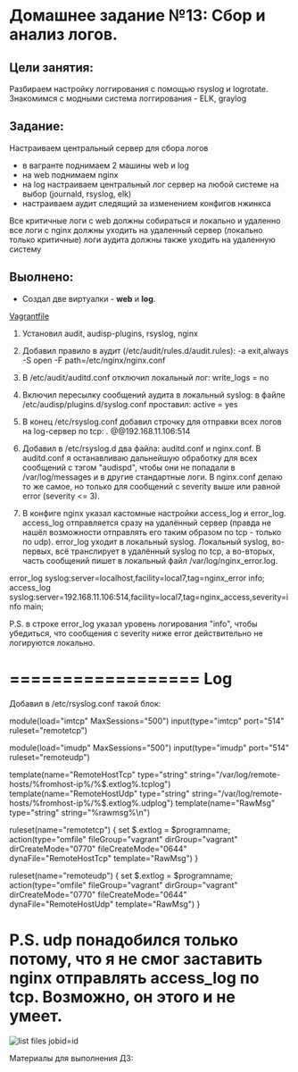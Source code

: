 # Домашнее задание №13: Сбор и анализ логов.

## Цели занятия:

Разбираем настройку логгирования с помощью rsyslog и logrotate.
Знакомимся с модными система логгирования - ELK, graylog

## Задание:

Настраиваем центральный сервер для сбора логов
- в вагранте поднимаем 2 машины web и log
- на web поднимаем nginx
- на log настраиваем центральный лог сервер на любой системе на выбор (journald, rsyslog, elk)
- настраиваем аудит следящий за изменением конфигов нжинкса

Все критичные логи с web должны собираться и локально и удаленно
все логи с nginx должны уходить на удаленный сервер (локально только критичные)
логи аудита должны также уходить на удаленную систему



## Выолнено:

- Создал две виртуалки - **web** и **log**.

[Vagrantfile](./Vagrantfile)


1. Установил audit, audisp-plugins, rsyslog, nginx

2. Добавил правило в аудит (/etc/audit/rules.d/audit.rules):
-a exit,always -S open -F path=/etc/nginx/nginx.conf

3. В /etc/audit/auditd.conf отключил локальный лог:
write_logs = no

4. Включил пересылку сообщений аудита в локальный syslog: в файле /etc/audisp/plugins.d/syslog.conf проставил:
active = yes 

5. В конец /etc/rsyslog.conf добавил строчку для отправки всех логов на log-сервер по tcp:
*.* @@192.168.11.106:514

6. Добавил в /etc/rsyslog.d два файла: auditd.conf и nginx.conf.
В auditd.conf я останавливаю дальнейшую обработку для всех сообщений с тэгом "audispd", чтобы они не попадали в /var/log/messages и в другие стандартные логи.
В nginx.conf делаю то же самое, но только для сообщений с severity выше или равной error (severity <= 3).

7. В конфиге nginx указал кастомные настройки access_log и error_log.
access_log отправляется сразу на удалённый сервер (правда не нашёл возможности отправлять его таким образом по tcp - только по udp).
error_log уходит в локальный syslog. Локальный syslog, во-первых, всё транслирует в удалённый syslog по tcp, а во-вторых, часть сообщений пишет в локальный файл /var/log/nginx_error.log.

error_log syslog:server=localhost,facility=local7,tag=nginx_error info;
access_log syslog:server=192.168.11.106:514,facility=local7,tag=nginx_access,severity=info main;

P.S. в строке error_log указал уровень логирования "info", чтобы убедиться, что сообщения с severity ниже error действительно не логируются локально.

==================
       Log
==================

Добавил в /etc/rsyslog.conf такой блок:


module(load="imtcp" MaxSessions="500")
input(type="imtcp" port="514" ruleset="remotetcp")

module(load="imudp" MaxSessions="500")
input(type="imudp" port="514" ruleset="remoteudp")

template(name="RemoteHostTcp" type="string" string="/var/log/remote-hosts/%fromhost-ip%/%$.extlog%.tcplog")
template(name="RemoteHostUdp" type="string" string="/var/log/remote-hosts/%fromhost-ip%/%$.extlog%.udplog")
template(name="RawMsg" type="string" string="%rawmsg%\n")

ruleset(name="remotetcp") {
	set $.extlog = $programname;
	action(type="omfile"
	fileGroup="vagrant"
	dirGroup="vagrant"
	dirCreateMode="0770"
	fileCreateMode="0644"
	dynaFile="RemoteHostTcp" template="RawMsg")
}

ruleset(name="remoteudp") {
	set $.extlog = $programname;
	action(type="omfile"
	fileGroup="vagrant"
	dirGroup="vagrant"
	dirCreateMode="0770"
	fileCreateMode="0644"
	dynaFile="RemoteHostUdp" template="RawMsg")
}

# P.S. udp понадобился только потому, что я не смог заставить nginx отправлять access_log по tcp. Возможно, он этого и не умеет.
![list files jobid=id](./screens/Screen_4.png)


Материалы для выполнения ДЗ:

